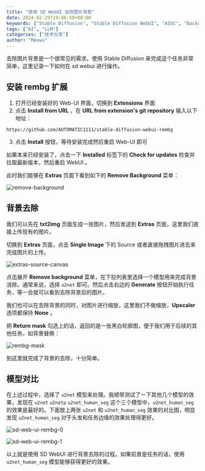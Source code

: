 ```yaml
---
title: "使用 SD WebUI 去除图片背景"
date: 2024-02-29T19:46:50+08:00
keywords: ["Stable Diffusion", "Stable Diffusion WebUI", "AIGC", "Background removal", "LLM", "comfyui", "animatediff", "automatic1111", "GPT", "MidJourney"]
tags: ["AI", "LLM"]
categories: ["技术分享"]
author: "Meowu"
---
```


去除图片背景是一个很常见的需求。使用 Stable Diffusion 来完成这个任务非常简单，这里记录一下如何在 sd webui 进行操作。

## 安装 rembg 扩展

1.  打开已经安装好的 Web-UI 界面，切换到 **Extensions** 界面
2.  点击 **Install from URL** ，在 **URL from extension's git repository** 输入以下地址：
   
   ```
   https://github.com/AUTOMATIC1111/stable-diffusion-webui-rembg
   ```

3.  点击 **Install** 按钮，等待安装完成然后重启 Web-UI 即可

如果本来已经安装了，点击一下 **Installed** 标签下的 **Check for updates** 检查并拉取最新版本，然后重启 WebUI 。

此时我们能够在 **Extras** 页面下看到如下的 **Remove Background** 菜单：

![remove-background](/images/rembg-extension.png)

## 背景去除

我们可以先在 **txt2img** 页面生成一张图片，然后发送到 **Extras** 页面，这里我们直接上传现有的图片。

切换到 **Extras** 页面，点击 **Single Image** 下的 Source 或者直接拖拽图片进去来完成图片的上传。

![extras-source-canvas](/images/extras-source-canvas.png)

点击展开 **Remove background** 菜单，在下拉列表里选择一个模型用来完成背景消除。通常来说，选择 `u2net` 即可。然后点击右边的 **Generate** 按钮开始执行任务，等一会就可以看到去除背景后的图片。

我们也可以在去除背景的同时，对图片进行缩放，这里我们不做缩放，**Upscaler** 选项都保持 **None** 。

把 **Return mask** 勾选上的话，返回的是一张黑白轮廓图，便于我们用于后续的其他任务，如背景替换：

![rembg-mask](/images/rembg-mask.png)


到这里就完成了背景的去除，十分简单。

## 模型对比

在上述过程中，选择了 `u2net` 模型来处理。我顺带测试了一下其他几个模型的效果，发现在 `u2net` `u2netp` `u2net_human_seg` 这个三个模型中，`u2net_human_seg` 的效果是最好的。下面放上两张 `u2net` 和 `u2net_human_seg` 效果的对比图，明显发现 `u2net_human_seg` 对于头发和任务边缘的效果处理得更好。

![sd-web-ui-rembg-0](/images/sd-web-ui-rembg-0.png)


![sd-web-ui-rembg-1](/images/sd-web-ui-rembg-1.png)

以上就是使用 SD WebUI 进行背景去除的过程。如果前景是任务的话，使用 `u2net_human_seg` 模型能够获得更好的效果。
